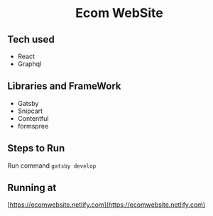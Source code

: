 <h1 align="center">
  Ecom WebSite
</h1>

## Tech used
- React
- Graphql

## Libraries and FrameWork
- Gatsby
- Snipcart
- Contentful
- formspree

## Steps to Run
Run command
`
gatsby develop
`

## Running at
[https://ecomwebsite.netlify.com](https://ecomwebsite.netlify.com)
